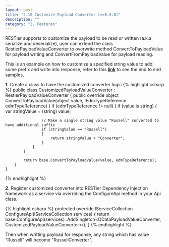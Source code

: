 ```yaml
---
layout: post
title: "2.10 Customize Payload Converter [>=0.5.0]"
description: ""
category: "2. Features"
---
```


RESTier supports to customize the payload to be read or written (a.k.a serialize and deserialize), user can extend the class RestierPayloadValueConverter to overwrite method ConvertToPayloadValue for payload writing and ConvertFromPayloadValue for payload reading.

This is an example on how to customize a specified string value to add some prefix and write into response, refer to this [**link**](https://github.com/OData/RESTier/blob/master/test/ODataEndToEndTests/Microsoft.Restier.WebApi.Test.Services.Trippin/Models/CustomizedPayloadValueConverter.cs) to see the end to end samples,

**1.** Create a class to have the customized converter logic
{% highlight csharp %}
    public class CustomizedPayloadValueConverter : RestierPayloadValueConverter
    {
        public override object ConvertToPayloadValue(object value, IEdmTypeReference edmTypeReference)
        {
            if (edmTypeReference != null)
            {
                if (value is string)
                {
                    var stringValue = (string) value;

                    // Make a single string value "Russell" converted to have additional suffix
                    if (stringValue == "Russell")
                    {
                        return stringValue + "Converter";
                    }
                }
            }

            return base.ConvertToPayloadValue(value, edmTypeReference);
        }
    }
{% endhighlight %}

**2.** Register customized converter into RESTier Dependency Injection framework as a service via overriding the ConfigureApi method in your Api class.

{% highlight csharp %}
        protected override IServiceCollection ConfigureApi(IServiceCollection services)
        {
            return base.ConfigureApi(services)
                .AddSingleton<ODataPayloadValueConverter, CustomizedPayloadValueConverter>();
        }
{% endhighlight %}

Then when writting payload for response, any string which has value "Russell" will become "RussellConverter".
